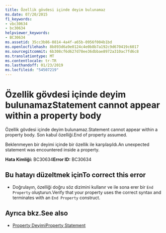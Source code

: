 ```yaml
---
title: Özellik gövdesi içinde deyim bulunamaz
ms.date: 07/20/2015
f1_keywords:
- vbc30634
- bc30634
helpviewer_keywords:
- BC30634
ms.assetid: 35cc3b86-0814-4a4f-a65b-0956f004b1bd
ms.openlocfilehash: 8b893d6a9e0124c4e0b8b7a192c9d670419c6017
ms.sourcegitcommit: 6b308cf6d627d78ee36dbbae8972a310ac7fd6c8
ms.translationtype: MT
ms.contentlocale: tr-TR
ms.lasthandoff: 01/23/2019
ms.locfileid: "54507219"
---
```

# <a name="statement-cannot-appear-within-a-property-body"></a><span data-ttu-id="21e53-102">Özellik gövdesi içinde deyim bulunamaz</span><span class="sxs-lookup"><span data-stu-id="21e53-102">Statement cannot appear within a property body</span></span>
<span data-ttu-id="21e53-103">Özellik gövdesi içinde deyim bulunamaz.</span><span class="sxs-lookup"><span data-stu-id="21e53-103">Statement cannot appear within a property body.</span></span> <span data-ttu-id="21e53-104">Son kabul özelliği.</span><span class="sxs-lookup"><span data-stu-id="21e53-104">End of property assumed.</span></span>  
  
 <span data-ttu-id="21e53-105">Beklenmeyen bir deyimi içinde bir özellik ile karşılaşıldı.</span><span class="sxs-lookup"><span data-stu-id="21e53-105">An unexpected statement was encountered inside a property.</span></span>  
  
 <span data-ttu-id="21e53-106">**Hata Kimliği:** BC30634</span><span class="sxs-lookup"><span data-stu-id="21e53-106">**Error ID:** BC30634</span></span>  
  
## <a name="to-correct-this-error"></a><span data-ttu-id="21e53-107">Bu hatayı düzeltmek için</span><span class="sxs-lookup"><span data-stu-id="21e53-107">To correct this error</span></span>  
  
-   <span data-ttu-id="21e53-108">Doğrulayın, özelliği doğru söz dizimini kullanır ve ile sona erer bir `End Property` oluşturun.</span><span class="sxs-lookup"><span data-stu-id="21e53-108">Verify that your property uses the correct syntax and terminates with an `End Property` construct.</span></span>  
  
## <a name="see-also"></a><span data-ttu-id="21e53-109">Ayrıca bkz.</span><span class="sxs-lookup"><span data-stu-id="21e53-109">See also</span></span>
- [<span data-ttu-id="21e53-110">Property Deyimi</span><span class="sxs-lookup"><span data-stu-id="21e53-110">Property Statement</span></span>](../../visual-basic/language-reference/statements/property-statement.md)

